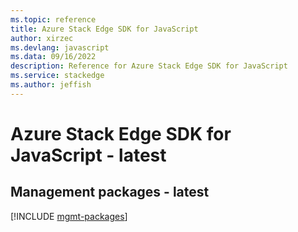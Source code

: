 ```yaml
---
ms.topic: reference
title: Azure Stack Edge SDK for JavaScript
author: xirzec
ms.devlang: javascript
ms.data: 09/16/2022
description: Reference for Azure Stack Edge SDK for JavaScript
ms.service: stackedge
ms.author: jeffish
---
```

# Azure Stack Edge SDK for JavaScript - latest

## Management packages - latest
[!INCLUDE [mgmt-packages](stack-edge-mgmt-index.md)]